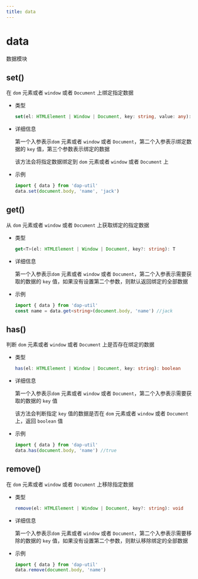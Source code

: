 ```yaml
---
title: data
---
```


# data

数据模块

## set()

在 `dom` 元素或者 `window` 或者 `Document` 上绑定指定数据

- 类型

  ```ts
  set(el: HTMLElement | Window | Document, key: string, value: any): void
  ```

- 详细信息

  第一个入参表示`dom` 元素或者 `window` 或者 `Document`，第二个入参表示绑定数据的 `key` 值，第三个参数表示绑定的数据

  该方法会将指定数据绑定到 `dom` 元素或者 `window` 或者 `Document` 上

- 示例

  ```ts
  import { data } from 'dap-util'
  data.set(document.body, 'name', 'jack')
  ```

## get()

从 `dom` 元素或者 `window` 或者 `Document` 上获取绑定的指定数据

- 类型

  ```ts
  get<T>(el: HTMLElement | Window | Document, key?: string): T
  ```

- 详细信息

  第一个入参表示`dom` 元素或者 `window` 或者 `Document`，第二个入参表示需要获取的数据的 `key` 值，如果没有设置第二个参数，则默认返回绑定的全部数据

- 示例

  ```ts
  import { data } from 'dap-util'
  const name = data.get<string>(document.body, 'name') //jack
  ```

## has()

判断 `dom` 元素或者 `window` 或者 `Document` 上是否存在绑定的数据

- 类型

  ```ts
  has(el: HTMLElement | Window | Document, key: string): boolean
  ```

- 详细信息

  第一个入参表示`dom` 元素或者 `window` 或者 `Document`，第二个入参表示需要获取的数据的 `key` 值

  该方法会判断指定 `key` 值的数据是否在 `dom` 元素或者 `window` 或者 `Document` 上，返回 `boolean` 值

- 示例

  ```ts
  import { data } from 'dap-util'
  data.has(document.body, 'name') //true
  ```

## remove()

在 `dom` 元素或者 `window` 或者 `Document` 上移除指定数据

- 类型

  ```ts
  remove(el: HTMLElement | Window | Document, key?: string): void
  ```

- 详细信息

  第一个入参表示`dom` 元素或者 `window` 或者 `Document`，第二个入参表示需要移除的数据的 `key` 值，如果没有设置第二个参数，则默认移除绑定的全部数据

- 示例

  ```ts
  import { data } from 'dap-util'
  data.remove(document.body, 'name')
  ```
